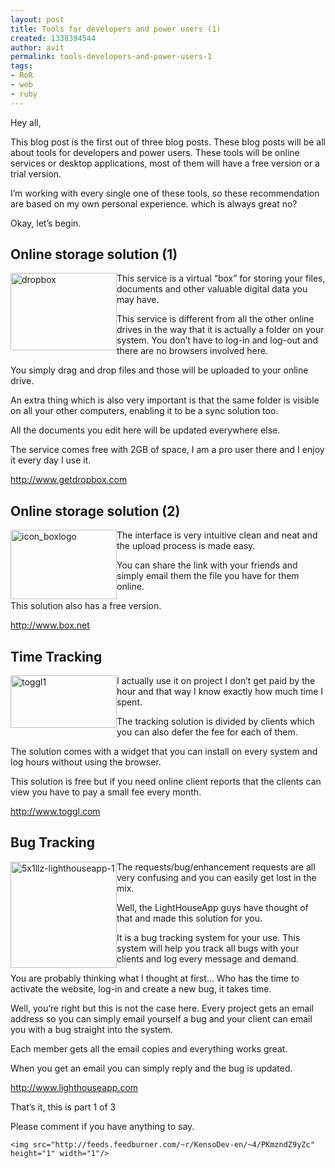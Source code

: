 ```yaml
---
layout: post
title: Tools for developers and power users (1)
created: 1338394544
author: avit
permalink: tools-developers-and-power-users-1
tags:
- RoR
- web
- ruby
---
```

<p>Hey all,</p>

<p>This blog post is the first out of three blog posts. These blog posts will be all about tools for developers and power users. These tools will be online services or desktop applications, most of them will have a free version or a trial version.</p>

<p>I’m working with every single one of these tools, so these recommendation are based on my own personal experience. which is always great no?</p>

<p>Okay, let’s begin. <h2>Online storage solution (1)</h2> <a href='http://www.getdropbox.com'><img align='left' alt='dropbox' border='0' height='124' src='http://www.kensodev.com/wp-content/uploads/2009/08/dropbox.jpg' style='display: inline; margin-left: 0px; margin-right: 0px; border: 0px;' title='dropbox' width='170' /></a> This service is a virtual “box” for storing your files, documents and other valuable digital data you may have.</p>

<p>This service is different from all the other online drives in the way that it is actually a folder on your system. You don’t have to log-in and log-out and there are no browsers involved here.</p>

<p>You simply drag and drop files and those will be uploaded to your online drive.</p>

<p>An extra thing which is also very important is that the same folder is visible on all your other computers, enabling it to be a sync solution too.</p>

<p>All the documents you edit here will be updated everywhere else.</p>

<p>The service comes free with 2GB of space, I am a pro user there and I enjoy it every day I use it.</p>
<a href='http://www.getdropbox.com'>http://www.getdropbox.com</a><h2>Online storage solution (2)</h2><a href='http://www.box.net'><img align='left' alt='icon_boxlogo' border='0' height='111' src='http://www.kensodev.com/wp-content/uploads/2009/08/icon_boxlogo.jpg' style='display: inline; margin-left: 0px; margin-right: 0px; border: 0px;' title='icon_boxlogo' width='170' /></a>
<p>The interface is very intuitive clean and neat and the upload process is made easy.</p>

<p>You can share the link with your friends and simply email them the file you have for them online.</p>

<p>This solution also has a free version.</p>
<a href='http://www.box.net'>http://www.box.net</a><h2>Time Tracking</h2><a href='http://www.kensodev.com/wp-content/uploads/2009/08/toggl1.png'><img align='left' alt='toggl1' border='0' height='84' src='http://www.kensodev.com/wp-content/uploads/2009/08/toggl1_thumb.png' style='display: inline; margin-left: 0px; margin-right: 0px; border: 0px;' title='toggl1' width='170' /></a>
<p>I actually use it on project I don’t get paid by the hour and that way I know exactly how much time I spent.</p>

<p>The tracking solution is divided by clients which you can also defer the fee for each of them.</p>

<p>The solution comes with a widget that you can install on every system and log hours without using the browser.</p>

<p>This solution is free but if you need online client reports that the clients can view you have to pay a small fee every month.</p>
<a href='http://www.toggl.com'>http://www.toggl.com</a><h2>Bug Tracking</h2><a href='http://www.lighthouseapp.com'><img align='left' alt='5x1llz-lighthouseapp-1' border='0' height='170' src='http://www.kensodev.com/wp-content/uploads/2009/08/5x1llzlighthouseapp11.jpg' style='display: inline; margin-left: 0px; margin-right: 0px; border: 0px;' title='5x1llz-lighthouseapp-1' width='170' /></a>
<p>The requests/bug/enhancement requests are all very confusing and you can easily get lost in the mix.</p>

<p>Well, the LightHouseApp guys have thought of that and made this solution for you.</p>

<p>It is a bug tracking system for your use. This system will help you track all bugs with your clients and log every message and demand.</p>

<p>You are probably thinking what I thought at first… Who has the time to activate the website, log-in and create a new bug, it takes time.</p>

<p>Well, you’re right but this is not the case here. Every project gets an email address so you can simply email yourself a bug and your client can email you with a bug straight into the system.</p>

<p>Each member gets all the email copies and everything works great.</p>

<p>When you get an email you can simply reply and the bug is updated.</p>
<a href='http://www.lighthouseapp.com'>http://www.lighthouseapp.com</a>
<p>That’s it, this is part 1 of 3</p>

<p>Please comment if you have anything to say.</p>
      
    <img src="http://feeds.feedburner.com/~r/KensoDev-en/~4/PKmzndZ9yZc" height="1" width="1"/>
